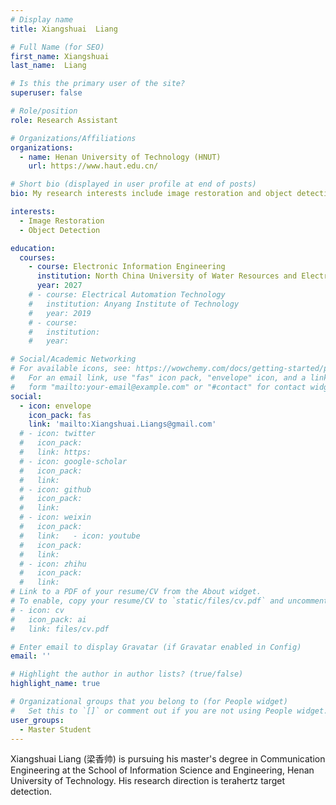 ```yaml
---
# Display name
title: Xiangshuai  Liang

# Full Name (for SEO)
first_name: Xiangshuai
last_name:  Liang

# Is this the primary user of the site?
superuser: false

# Role/position
role: Research Assistant

# Organizations/Affiliations
organizations:
  - name: Henan University of Technology (HNUT)
    url: https://www.haut.edu.cn/

# Short bio (displayed in user profile at end of posts)
bio: My research interests include image restoration and object detection.

interests:
  - Image Restoration
  - Object Detection

education:
  courses:
    - course: Electronic Information Engineering
      institution: North China University of Water Resources and Electric Power
      year: 2027
    # - course: Electrical Automation Technology
    #   institution: Anyang Institute of Technology
    #   year: 2019
    # - course: 
    #   institution:
    #   year: 

# Social/Academic Networking
# For available icons, see: https://wowchemy.com/docs/getting-started/page-builder/#icons
#   For an email link, use "fas" icon pack, "envelope" icon, and a link in the
#   form "mailto:your-email@example.com" or "#contact" for contact widget.
social:
  - icon: envelope
    icon_pack: fas
    link: 'mailto:Xiangshuai.Liangs@gmail.com'
  # - icon: twitter
  #   icon_pack: 
  #   link: https:
  # - icon: google-scholar
  #   icon_pack: 
  #   link: 
  # - icon: github
  #   icon_pack: 
  #   link: 
  # - icon: weixin
  #   icon_pack: 
  #   link:   - icon: youtube
  #   icon_pack: 
  #   link: 
  # - icon: zhihu
  #   icon_pack: 
  #   link: 
# Link to a PDF of your resume/CV from the About widget.
# To enable, copy your resume/CV to `static/files/cv.pdf` and uncomment the lines below.
# - icon: cv
#   icon_pack: ai
#   link: files/cv.pdf

# Enter email to display Gravatar (if Gravatar enabled in Config)
email: ''

# Highlight the author in author lists? (true/false)
highlight_name: true

# Organizational groups that you belong to (for People widget)
#   Set this to `[]` or comment out if you are not using People widget.
user_groups:
  - Master Student
---
```


Xiangshuai Liang (梁香帅) is pursuing his master's degree in Communication Engineering at the School of Information Science and Engineering, Henan University of Technology. His research direction is terahertz target detection.
